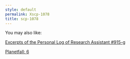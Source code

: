 ```yaml
---
style: default
permalink: Xscp-1078
title: scp-1078
---
```

You may also like:

[Excerpts of the Personal Log of Research Assistant #915-g](http://scp-wiki.net/excerpts-of-the-personal-log-of-research-assistant-915-g)

[Planetfall: 6](http://scp-wiki.net/planetfall-6)
